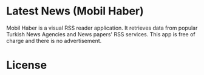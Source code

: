 # Latest News (Mobil Haber)

Mobil Haber is a visual RSS reader application. It retrieves data from popular Turkish News Agencies and News papers' RSS services. This app is free of charge and there is no advertisement.



# License
